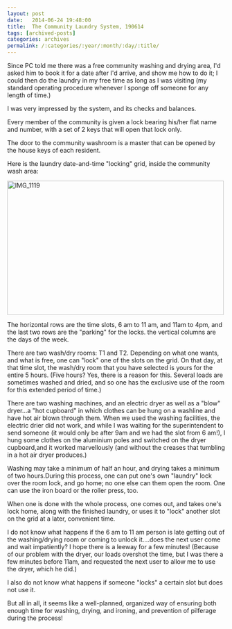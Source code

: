 ```yaml
---
layout: post
date:	2014-06-24 19:48:00
title:  The Community Laundry System, 190614
tags: [archived-posts]
categories: archives
permalink: /:categories/:year/:month/:day/:title/
---
```

Since PC told me there was a free community washing and drying area, I'd asked him to book it for a date after I'd arrive, and show me how to do it; I could then do the laundry in my free time as long as I was visiting (my standard operating procedure whenever I sponge off someone for any length of time.)

I was very impressed by the system, and its checks and balances.


Every member of the community is given a lock bearing his/her flat name and number, with a set of 2 keys that will open that lock only.

The door to the community washroom is a master that can be opened by the house keys of each 
resident.

Here is the laundry date-and-time "locking" grid, inside the community wash area:

<a href="https://www.flickr.com/photos/86494503@N00/14284856809" title="IMG_1119 by mohandep, on Flickr"><img src="https://farm6.staticflickr.com/5488/14284856809_5ddf6aa369.jpg" width="500" height="309" alt="IMG_1119"></a>


The horizontal rows are the time slots, 6 am to 11 am, and 11am to 4pm, and the last two rows are the "parking" for the locks. the vertical columns are the days of the week.

There are two wash/dry rooms: T1 and T2. Depending on what one wants, and what is free, one can "lock" one of the slots on the grid. On that day, at that time slot, the wash/dry room that you have selected is yours for the entire 5 hours. (Five hours? Yes, there is a reason for this. Several loads are sometimes washed and dried, and so one has the exclusive use of the room for this extended period of time.)

There are two washing machines, and an electric dryer as well as a "blow" dryer...a "hot cupboard" in which clothes can be hung on a washline and have hot air blown through them. When we used the washing facilities, the electric drier did not work, and while I was waiting for the superintendent to send someone (it would only be after 9am and we had the slot from 6 am!), I hung some clothes on the aluminium poles and switched on the dryer cupboard,and it worked marvellously (and without the creases that tumbling in a hot air dryer produces.)

Washing may take a minimum of half an hour, and drying takes a minimum of two hours.During this process, one can put one's own "laundry" lock over the room lock, and go home; no one else can them open the room.  One can use the iron board or the roller press, too. 

When one is done with the whole process, one comes out, and takes one's lock home, along with the finished laundry, or uses it to "lock" another slot on the grid at a later, convenient time.

I do not know what happens if the 6 am to 11 am person is late getting out of the washing/drying room or coming to unlock it....does the next user come and wait impatiently? I hope there is a leeway for a few minutes! (Because of our problem with the dryer, our loads overshot the time, but I was there a few minutes before 11am, and requested the next user to allow me to use the dryer, which he did.)

I also do not know what happens if someone "locks" a certain slot but does not use it.

But all in all, it seems like a well-planned, organized way of ensuring both enough time for washing, drying, and ironing, and prevention of pilferage during the process!
